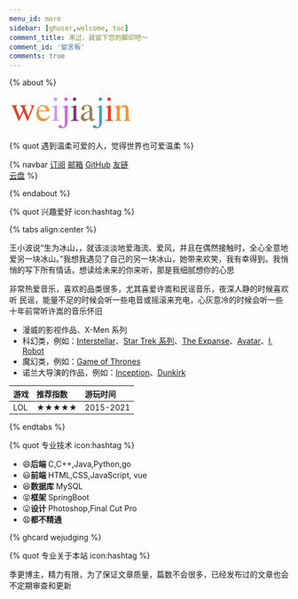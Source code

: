 ```yaml
---
menu_id: more
sidebar: [ghuser,welcome, toc]
comment_title: 来过，就留下您的脚印吧～
comment_id: '留言板'
comments: true
---
```


{% about %}

<img height="64px" alt="weijiajin" src="/images/weijiajin.png">

{% quot 遇到温柔可爱的人，觉得世界也可爱温柔 %}

{% navbar
[订阅](/atom.xml) 
[邮箱](mailto:wejudging@gmail.com)
[GitHub](https://github.com/wejudging)
[友链](/friends/)  
[云盘](https://cloud.weijiajin.com) %}

{% endabout %}

{% quot 兴趣爱好 icon:hashtag %}

{% tabs align:center %}

<!-- tab 爱情 -->

王小波说“生为冰山，，就该淡淡地爱海流、爱风，并且在偶然接触时，全心全意地爱另一块冰山。”我想我遇见了自己的另一块冰山，她带来欢笑，我有幸得到。我悄悄的写下所有情话，想读给未来的你来听，那是我细腻想你的心思



<!-- tab 音乐 -->

非常热爱音乐，喜欢的品类很多，尤其喜爱许嵩和民谣音乐，夜深人静的时候喜欢听 民谣，能量不足的时候会听一些电音或摇滚来充电，心灰意冷的时候会听一些十年前常听许嵩的音乐怀旧



<!-- tab 影视 -->

- 漫威的影视作品、X-Men 系列
- 科幻类，例如：[Interstellar](https://movie.douban.com/subject/1889243/)、[Star Trek 系列](https://movie.douban.com/subject/2132932/)、[The Expanse](https://movie.douban.com/subject/25926851/)、[Avatar](https://movie.douban.com/subject/1652587/)、[I, Robot](https://movie.douban.com/subject/1308843/)
- 魔幻类，例如：[Game of Thrones](https://movie.douban.com/subject/3016187/)
- 诺兰大导演的作品，例如：[Inception](https://movie.douban.com/subject/3541415/)、[Dunkirk](https://movie.douban.com/subject/26607693/)


<!-- tab 游戏 -->

| 游戏           | 推荐指数 | 游玩时间 |
| :------------- | :------- | :------- |
| LOL       | ★★★★★       | 2015-2021     |


{% endtabs %}


{% quot 专业技术 icon:hashtag %}

- 😄**后端** C,C++,Java,Python,go
- 😃**前端** HTML,CSS,JavaScript, vue
- 😆**数据库** MySQL
- 😝**框架** SpringBoot
- 😛**设计** Photoshop,Final Cut Pro
- 😧**都不精通**

{% ghcard wejudging %}


{% quot 专业关于本站 icon:hashtag %}

季更博主，精力有限，为了保证文章质量，篇数不会很多，已经发布过的文章也会不定期审查和更新
